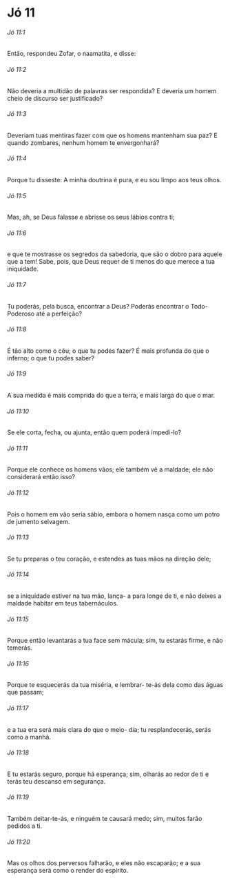 # Jó 11

###### Jó 11:1

Então, respondeu Zofar, o naamatita, e disse:

###### Jó 11:2

Não deveria a multidão de palavras ser respondida? E deveria um homem cheio de discurso ser justificado?

###### Jó 11:3

Deveriam tuas mentiras fazer com que os homens mantenham sua paz? E quando zombares, nenhum homem te envergonhará?

###### Jó 11:4

Porque tu disseste: A minha doutrina é pura, e eu sou limpo aos teus olhos.

###### Jó 11:5

Mas, ah, se Deus falasse e abrisse os seus lábios contra ti;

###### Jó 11:6

e que te mostrasse os segredos da sabedoria, que são o dobro para aquele que a tem! Sabe, pois, que Deus requer de ti menos do que merece a tua iniquidade.

###### Jó 11:7

Tu poderás, pela busca, encontrar a Deus? Poderás encontrar o Todo- Poderoso até a perfeição?

###### Jó 11:8

É tão alto como o céu; o que tu podes fazer? É mais profunda do que o inferno; o que tu podes saber?

###### Jó 11:9

A sua medida é mais comprida do que a terra, e mais larga do que o mar.

###### Jó 11:10

Se ele corta, fecha, ou ajunta, então quem poderá impedi-lo?

###### Jó 11:11

Porque ele conhece os homens vãos; ele também vê a maldade; ele não considerará então isso?

###### Jó 11:12

Pois o homem em vão seria sábio, embora o homem nasça como um potro de jumento selvagem.

###### Jó 11:13

Se tu preparas o teu coração, e estendes as tuas mãos na direção dele;

###### Jó 11:14

se a iniquidade estiver na tua mão, lança- a para longe de ti, e não deixes a maldade habitar em teus tabernáculos.

###### Jó 11:15

Porque então levantarás a tua face sem mácula; sim, tu estarás firme, e não temerás.

###### Jó 11:16

Porque te esquecerás da tua miséria, e lembrar- te-ás dela como das águas que passam;

###### Jó 11:17

e a tua era será mais clara do que o meio- dia; tu resplandecerás, serás como a manhã.

###### Jó 11:18

E tu estarás seguro, porque há esperança; sim, olharás ao redor de ti e terás teu descanso em segurança.

###### Jó 11:19

Também deitar-te-ás, e ninguém te causará medo; sim, muitos farão pedidos a ti.

###### Jó 11:20

Mas os olhos dos perversos falharão, e eles não escaparão; e a sua esperança será como o render do espírito.

